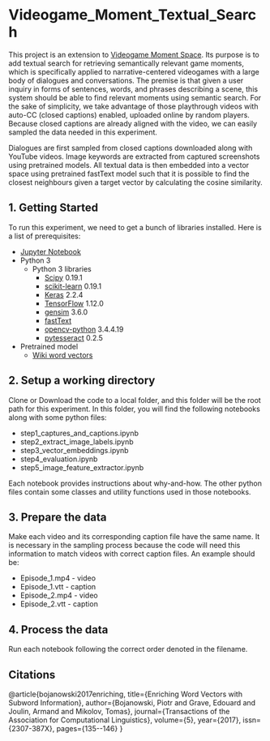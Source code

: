 # Videogame_Moment_Textual_Search

This project is an extension to [Videogame Moment Space](https://github.com/Xiaoxuan-Zhang/Videogame_Moment_Visualization). Its purpose is to add textual search for retrieving semantically relevant game moments, which is specifically applied to narrative-centered videogames with a large body of dialogues and conversations. The premise is that given a user inquiry in forms of sentences, words, and phrases describing a scene, this system should be able to find relevant moments using semantic search. For the sake of simplicity, we take advantage of those playthrough videos with auto-CC (closed captions) enabled, uploaded online by random players. Because closed captions are already aligned with the video, we can easily sampled the data needed in this experiment.

Dialogues are first sampled from closed captions downloaded along with YouTube videos. Image keywords are extracted from captured screenshots using pretrained models. All textual data is then embedded into a vector space using pretrained fastText model such that it is possible to find the closest neighbours given a target vector by calculating the cosine similarity. 

## 1. Getting Started
To run this experiment, we need to get a bunch of libraries installed.
Here is a list of prerequisites:

* [Jupyter Notebook](http://jupyter.org/)
* Python 3
  * Python 3 libraries
    * [Scipy](https://www.scipy.org/) 0.19.1
    * [scikit-learn](http://scikit-learn.org/stable/) 0.19.1
    * [Keras](https://keras.io/) 2.2.4
    * [TensorFlow](https://keras.io/) 1.12.0
    * [gensim](https://radimrehurek.com/gensim/) 3.6.0
    * [fastText](https://fasttext.cc/)
    * [opencv-python](https://opencv-python-tutroals.readthedocs.io/en/latest/py_tutorials/py_tutorials.html) 3.4.4.19
    * [pytesseract](https://pypi.org/project/pytesseract/) 0.2.5
* Pretrained model
  * [Wiki word vectors](https://s3-us-west-1.amazonaws.com/fasttext-vectors/wiki.en.zip)
    
## 2. Setup a working directory
Clone or Download the code to a local folder, and this folder will be the root path for this experiment.
In this folder, you will find the following notebooks along with some python files:
  * step1_captures_and_captions.ipynb<br>
  * step2_extract_image_labels.ipynb<br>
  * step3_vector_embeddings.ipynb<br>
  * step4_evaluation.ipynb<br>
  * step5_image_feature_extractor.ipynb<br>

Each notebook provides instructions about why-and-how. The other python files contain some classes and utility functions used in those notebooks.

## 3. Prepare the data
Make each video and its corresponding caption file have the same name. It is necessary in the sampling process because the code will need this information to match videos with correct caption files. An example should be:
* Episode_1.mp4 - video<br>
* Episode_1.vtt - caption<br>
* Episode_2.mp4 - video<br>
* Episode_2.vtt - caption<br>

## 4. Process the data
Run each notebook following the correct order denoted in the filename.


## Citations
@article{bojanowski2017enriching,
  title={Enriching Word Vectors with Subword Information},
  author={Bojanowski, Piotr and Grave, Edouard and Joulin, Armand and Mikolov, Tomas},
  journal={Transactions of the Association for Computational Linguistics},
  volume={5},
  year={2017},
  issn={2307-387X},
  pages={135--146}
}
